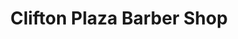 ---
title: "Clifton Plaza Barber Shop"
url: /clifton-park/clifton-plaza-barber-shop/
shop: Friseur
---